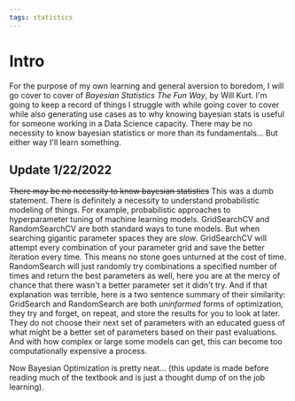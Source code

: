 ```yaml
---
tags: statistics
---
```


# Intro
For the purpose of my own learning and general aversion to boredom, I will go cover to cover of _Bayesian Statistics The Fun Way_, by Will Kurt. I'm going to keep a record of things I struggle with while going cover to cover while also generating use cases as to why knowing bayesian stats is useful for someone working in a Data Science capacity. There may be no necessity to know bayesian statistics or more than its fundamentals... But either way I'll learn something.

## Update 1/22/2022
~~There may be no necessity to know bayesian statistics~~ This was a dumb statement. There is definitely a necessity to understand probabilistic modeling of things. For example, probabilistic approaches to hyperparameter tuning of machine learning models. GridSearchCV and RandomSearchCV are both standard ways to tune models. But when searching gigantic parameter spaces they are _slow_. GridSearchCV will attempt every combination of your parameter grid and save the better iteration every time. This means no stone goes unturned at the cost of time. RandomSearch will just randomly try combinations a specified number of times and return the best parameters as well, here you are at the mercy of chance that there wasn't a better parameter set it didn't try. And if that explanation was terrible, here is a two sentence summary of their similarity: GridSearch and RandomSearch are both _uninformed_ forms of optimization, they try and forget, on repeat, and store the results for you to look at later. They do not choose their next set of parameters with an educated guess of what might be a better set of parameters based on their past evaluations. And with how complex or large some models can get, this can become too computationally expensive a process.

Now Bayesian Optimization is pretty neat... (this update is made before reading much of the textbook and is just a thought dump of on the job learning).
